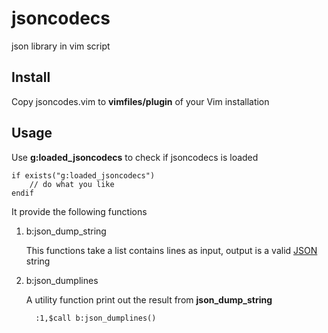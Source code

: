 jsoncodecs
==========

json library in vim script

Install
----------

Copy jsoncodes.vim to __vimfiles/plugin__ of your Vim installation

Usage
----------

Use __g:loaded_jsoncodecs__ to check if jsoncodecs is loaded

    if exists("g:loaded_jsoncodecs")
        // do what you like
    endif
    
It provide the following functions

1. b:json_dump_string
 
   This functions take a list contains lines as input, output is a valid [JSON](http://json.org/) string

2. b:json_dumplines

   A utility function print out the result from __json_dump_string__
   
         :1,$call b:json_dumplines()